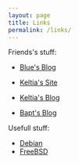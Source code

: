 ```yaml
---
layout: page
title: Links
permalink: /links/
---
```


Friends's stuff:

* [Blue's Blog](http://www.codices.org/)

* [Keltia's Site](https://www.keltia.net/)
* [Keltia's Blog](https://blog.keltia.net/)

* [Bapt's Blog](http://blog.etoilebsd.net/)

Usefull stuff:

* [Debian](https://www.debian.org/)
* [FreeBSD](https://www.freebsd.org/)
